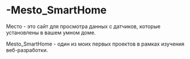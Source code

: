 # -Mesto_SmartHome
 Место - это сайт для просмотра данных с датчиков, которые установлены в вашем умном доме.

Mesto_SmartHome - один из моих первых проектов в рамках изучения веб-разработки.
